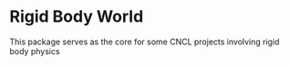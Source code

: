 # Rigid Body World

This package serves as the core for some CNCL projects involving rigid body physics




